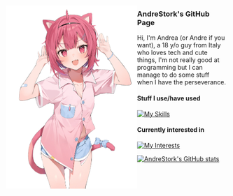 <a href="https://twitter.com/hanamori59ya/status/1543735761354125312"><img align="left" src="waifu.png" alt="A cute Waifu, illust by @hanamori59ya"  width="300px"></a>

### AndreStork's GitHub Page
Hi, I'm Andrea (or Andre if you want), a 18 y/o guy from Italy who loves tech and cute things, I'm not really good at programming but I can manage to do some stuff when I have the perseverance.

#### Stuff I use/have used
[![My Skills](https://skillicons.dev/icons?i=cs,html,bootstrap,docker,linux,pr,ps,figma)](https://skillicons.dev)
#### Currently interested in
[![My Interests](https://skillicons.dev/icons?i=kotlin,flutter,dotnet)](https://skillicons.dev)

[![AndreStork's GitHub stats](https://github-readme-stats.vercel.app/api?username=AndreStork&theme=dark)](https://github.com/anuraghazra/github-readme-stats)
